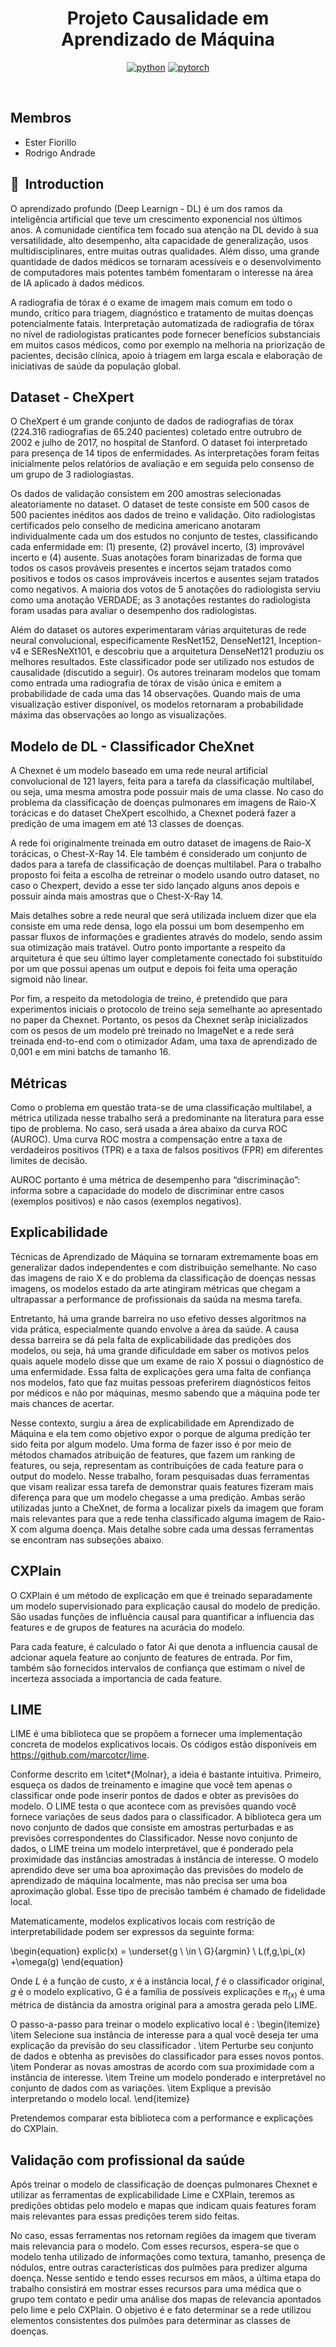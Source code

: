 <div align="center">

# Projeto Causalidade em Aprendizado de Máquina

[![python](https://img.shields.io/badge/-Python_3.7_%7C_3.8_%7C_3.9_%7C_3.10-blue?logo=python&logoColor=white)](https://github.com/pre-commit/pre-commit)
[![pytorch](https://img.shields.io/badge/PyTorch_1.8+-ee4c2c?logo=pytorch&logoColor=white)](https://pytorch.org/get-started/locally/)

<!-- <a href="https://www.python.org/"><img alt="Python" src="https://img.shields.io/badge/-Python 3.7+-blue?style=for-the-badge&logo=python&logoColor=white"></a> -->

<!-- <a href="https://pytorch.org/get-started/locally/"><img alt="PyTorch" src="https://img.shields.io/badge/-PyTorch 1.8+-ee4c2c?style=for-the-badge&logo=pytorch&logoColor=white"></a>
<a href="https://pytorchlightning.ai/"><img alt="Lightning" src="https://img.shields.io/badge/-Lightning 1.6+-792ee5?style=for-the-badge&logo=pytorchlightning&logoColor=white"></a>
<a href="https://hydra.cc/"><img alt="Config: hydra" src="https://img.shields.io/badge/config-hydra 1.2-89b8cd?style=for-the-badge&labelColor=gray"></a>
<a href="https://black.readthedocs.io/en/stable/"><img alt="Code style: black" src="https://img.shields.io/badge/code%20style-black-black.svg?style=for-the-badge&labelColor=gray"></a> -->


</div>

<br>

## Membros

- Ester Fiorillo 
- Rodrigo Andrade

## 📌  Introduction

O aprendizado profundo (Deep Learnign - DL) é um dos ramos da inteligência artificial que teve um crescimento exponencial nos últimos anos. A comunidade científica tem focado sua atenção na DL devido à sua versatilidade, alto desempenho, alta capacidade de generalização, usos multidisciplinares, entre muitas outras qualidades. Além disso, uma grande quantidade de dados médicos se tornaram acessíveis e o desenvolvimento de computadores mais potentes também fomentaram o interesse na área de IA aplicado à dados médicos.

A radiografia de tórax é o exame de imagem mais comum em todo o mundo, crítico para triagem, diagnóstico e tratamento de muitas doenças potencialmente fatais. Interpretação automatizada de radiografia de tórax no nível de radiologistas praticantes pode fornecer benefícios substanciais em muitos casos médicos, como por exemplo na melhoria na priorização de pacientes, decisão clínica, apoio à triagem em larga escala e elaboração de iniciativas de saúde da população global.

## Dataset - CheXpert

O CheXpert é um grande conjunto de dados de radiografias de tórax (224.316 radiografias de 65.240 pacientes) coletado entre outrubro de 2002 e julho de 2017, no hospital de Stanford. O dataset foi interpretado para presença de 14  tipos de enfermidades. As interpretações foram feitas inicialmente pelos relatórios de avaliação e em seguida pelo consenso de um grupo de 3 radiologiastas.

Os dados de validação consistem em 200 amostras selecionadas aleatoriamente no dataset. O dataset de teste consiste em 500 casos de 500 pacientes inéditos aos dados de treino e validação. Oito radiologistas certificados pelo conselho de medicina americano anotaram individualmente cada um dos estudos no conjunto de testes, classificando cada enfermidade em: (1) presente, (2) provável incerto,  (3) improvável incerto e (4) ausente. Suas anotações foram binarizadas de forma que todos os casos prováveis presentes e incertos sejam tratados como positivos e todos os casos improváveis incertos e ausentes sejam tratados como negativos. A maioria dos votos de 5 anotações do radiologista serviu como uma anotação VERDADE; as 3 anotações restantes do radiologista foram usadas para avaliar o desempenho dos radiologistas.

Além do dataset os autores experimentaram várias arquiteturas de rede neural convolucional, especificamente ResNet152, DenseNet121, Inception-v4 e SEResNeXt101, e descobriu que a arquitetura DenseNet121 produziu os melhores resultados. Este classificador pode ser utilizado nos estudos de causalidade (discutido a seguir). Os autores treinaram modelos que tomam como entrada uma radiografia de tórax de visão única e emitem a probabilidade de cada uma das 14 observações. Quando mais de uma visualização estiver disponível, os modelos retornaram a probabilidade máxima das observações ao longo as visualizações.

## Modelo de DL - Classificador CheXnet

A Chexnet é um modelo baseado em uma rede neural artificial convolucional de 121 layers, feita para a tarefa da classificação multilabel, ou seja, uma mesma amostra pode possuir mais de uma classe. No caso do problema da classificação de doenças pulmonares em imagens de Raio-X torácicas e do dataset CheXpert escolhido, a Chexnet poderá fazer a predição de uma imagem em até 13 classes de doenças.

A rede foi originalmente treinada em outro dataset de imagens de Raio-X torácicas, o Chest-X-Ray 14. Ele também é considerado um conjunto de dados para a tarefa de classificação de doenças multilabel. Para o trabalho proposto foi feita a escolha de retreinar o modelo usando outro dataset, no caso o Chexpert, devido a esse ter sido lançado alguns anos depois e possuir ainda mais amostras que o Chest-X-Ray 14.

Mais detalhes sobre a rede neural que será utilizada incluem dizer que ela consiste em uma rede densa, logo ela possui um bom desempenho em passar fluxos de informações e gradientes através do modelo, sendo assim sua otimização mais tratável. Outro ponto importante a respeito da arquitetura é que seu último layer completamente conectado foi substituído por um que possui apenas um output e depois foi feita uma operação sigmoid não linear.

Por fim, a respeito da metodologia de treino, é pretendido que para experimentos iniciais o protocolo de treino seja semelhante ao apresentado no paper da Chexnet. Portanto, os pesos da Chexnet serãp inicializados com os pesos de um modelo pré treinado no ImageNet e a rede será treinada end-to-end com o otimizador Adam, uma taxa de aprendizado de 0,001 e em mini batchs de tamanho 16.

## Métricas

Como o problema em questão trata-se de uma classificação multilabel, a métrica utilizada nesse trabalho será a predominante na literatura para esse tipo de problema. No caso, será usada a área abaixo da curva ROC (AUROC). Uma curva ROC mostra a compensação entre a taxa de verdadeiros positivos (TPR) e a taxa de falsos positivos (FPR) em diferentes limites de decisão.

AUROC portanto é uma métrica de desempenho para “discriminação”: informa sobre a capacidade do modelo de discriminar entre casos (exemplos positivos) e não casos (exemplos negativos).

## Explicabilidade

Técnicas de Aprendizado de Máquina se tornaram extremamente boas em generalizar dados independentes e com distribuição semelhante. No caso das imagens de raio X e do problema da classificação de doenças nessas imagens, os modelos estado da arte atingiram métricas que chegam a ultrapassar a performance de profissionais da saúda na mesma tarefa. 

Entretanto, há uma grande barreira no uso efetivo desses algoritmos na vida prática, especialmente quando envolve a área da saúde. A causa dessa barreira se dá pela falta de explicabilidade das predições dos modelos, ou seja, há uma grande dificuldade em saber os motivos pelos quais aquele modelo disse que um exame de raio X possui o diagnóstico de uma enfermidade. Essa falta de explicações gera uma falta de confiança nos modelos, fato que faz muitas pessoas preferirem diagnósticos feitos por médicos e não por máquinas, mesmo sabendo que a máquina pode ter mais chances de acertar.

Nesse contexto, surgiu a área de explicabilidade em Aprendizado de Máquina e ela tem como objetivo expor o porque de alguma predição ter sido feita por algum modelo. Uma forma de fazer isso é por meio de métodos chamados atribuição de features, que fazem um ranking de features, ou seja, representam as contribuições de cada feature para o output do modelo. Nesse trabalho, foram pesquisadas duas ferramentas que visam realizar essa tarefa de demonstrar quais features fizeram mais diferença para que um modelo chegasse a uma predição. Ambas serão utilizadas junto a CheXnet, de forma a localizar pixels da imagem que foram mais relevantes para que a rede tenha classificado alguma imagem de Raio-X com alguma doença. Mais detalhe sobre cada uma dessas ferramentas se encontram nas subseções abaixo.

## CXPlain

O CXPlain é um método de explicação em que é treinado separadamente um modelo supervisionado para explicação causal do modelo de predição. São usadas funções de influência causal para quantificar a influencia das features e de grupos de features na acurácia do modelo.

Para cada feature, é calculado o fator Ai que denota a influencia causal de adcionar aquela feature ao conjunto de features de entrada. Por fim, também são fornecidos intervalos de confiança que estimam o nível de incerteza associada a importancia de cada feature.

## LIME

LIME é uma biblioteca que se propõem a fornecer uma implementação concreta de modelos explicativos locais. Os códigos estão disponíveis em https://github.com/marcotcr/lime. 

Conforme descrito em \citet*{Molnar}, a ideia é bastante intuitiva. Primeiro, esqueça os dados de treinamento e imagine que você tem apenas o classificar onde pode inserir pontos de dados e obter as previsões do modelo. O LIME testa o que acontece com as previsões quando você fornece variações de seus dados para o classificador. A biblioteca gera um novo conjunto de dados que consiste em amostras perturbadas e as previsões correspondentes do Classificador. Nesse novo conjunto de dados, o LIME treina um modelo interpretável, que é ponderado pela proximidade das instâncias amostradas à instância de interesse. O modelo aprendido deve ser uma boa aproximação das previsões do modelo de aprendizado de máquina localmente, mas não precisa ser uma boa aproximação global. Esse tipo de precisão também é chamado de fidelidade local.

Matematicamente, modelos explicativos locais com restrição de interpretabilidade podem ser expressos da seguinte forma:

\begin{equation}
explic(x) = \underset{g \ \in \ G}{argmin} \ L(f,g,\pi_(x) +\omega(g)
\end{equation}

Onde $L$ é a função de custo, $x$ é a instância local, $f$ é o classificador original, $g$ é o modelo explicativo,  G é a família de possíveis explicações e $\pi_(x)$ é uma métrica de distância da amostra original para a amostra gerada pelo LIME.

O passo-a-passo para treinar o modelo explicativo local é : 
\begin{itemize}
\item Selecione sua instância de interesse para a qual você deseja ter uma explicação da previsão do seu classificador . 
\item Perturbe seu conjunto de dados e obtenha as previsões do classificador para esses novos pontos. 
\item Ponderar as novas amostras de acordo com sua proximidade com a instância de interesse.
\item Treine um modelo ponderado e interpretável no conjunto de dados com as variações. 
\item Explique a previsão interpretando o modelo local.
\end{itemize}

Pretendemos comparar esta biblioteca com a performance e explicações do CXPlain.

## Validação com profissional da saúde

Após treinar o modelo de classificação de doenças pulmonares Chexnet e utilizar as ferramentas de explicabilidade Lime e CXPlain, teremos as predições obtidas pelo modelo e mapas que indicam quais features foram mais relevantes para essas predições terem sido feitas. 

No caso, essas ferramentas nos retornam regiões da imagem que tiveram mais relevancia para o modelo. Com esses recursos, espera-se que o modelo tenha utilizado de informações como textura, tamanho, presença de nódulos, entre outras características dos pulmões para predizer alguma doença. Nesse sentido e tendo esses recursos em mãos, a última etapa do trabalho consistirá em mostrar esses recursos para uma médica que o grupo tem contato e pedir uma análise dos mapas de relevancia apontados pelo lime e pelo CXPlain. O objetivo é e fato determinar se a rede utilizou elementos consistentes dos pulmões para determinar as classes de doenças.
